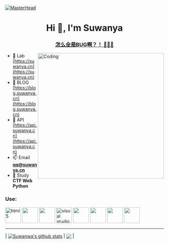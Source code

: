 [![MasterHead](https://github.blog/wp-content/uploads/2021/06/GitHub-Bug-Bounty_for-social.png?resize=1800%2C630)](https://suwanya.cn)

<h1 align="center">Hi 👋, I'm Suwanya</h1>

<h3 align="center"><u>怎么全是BUG啊？！ 🧑🏻‍💻</u></h3>

<img align="right" alt="Coding" width="400" src="https://media.tenor.com/GfSX-u7VGM4AAAAC/coding.gif](https://media.tenor.com/GfSX-u7VGM4AAAAC/coding.gif">

- 🔭 Lab [https://suwanya.cn](https://suwanya.cn)
- 🌱 BLOG [https://blog.suwanya.cn](https://blog.suwanya.cn)
- 📝 API [https://api.suwanya.cn](https://api.suwanya.cn)
- 📫 Email **qq@suwanya.cn**
- 💬 Study **CTF Web Python**

<h3 align="left">Use:</h3>
<span>
   <img alt="html5" width="50px" src="https://img.icons8.com/color/240/000000/html-5.png">
   <img src ="https://img.icons8.com/fluency/512/c-programming.png" width="50px"/>
   <img src="https://img.icons8.com/color/64/000000/git.png" width="50px"/>
   <img alt="visual studio code" width="50px" src="https://img.icons8.com/fluent/240/000000/visual-studio-code-2019.png" />  
   <img src="https://img.icons8.com/color/512/old-vmware-logo.png" width="50px" />
   <img src="https://img.icons8.com/fluency/512/azure-1.png" width="50px" />
   <img src="https://img.icons8.com/color/64/000000/python--v1.png" width="50px" />
   <img src="https://img.icons8.com/color/512/linux.png" width="50px" />
</span>
<hr>

| <a href="https://github.com/Suwanwa"><img align="center" src="https://github-readme-stats.vercel.app/api?username=Suwanwa&show_icons=true&include_all_commits=true&theme=buefy&hide_border=true" alt="Suwanwa's github stats" /></a> | <a href="https://github.com/Suwanwa"><img align="center" src="https://github-readme-stats.vercel.app/api/top-langs/?username=Suwanwa&layout=compact&theme=buefy&hide_border=true" /></a> |

